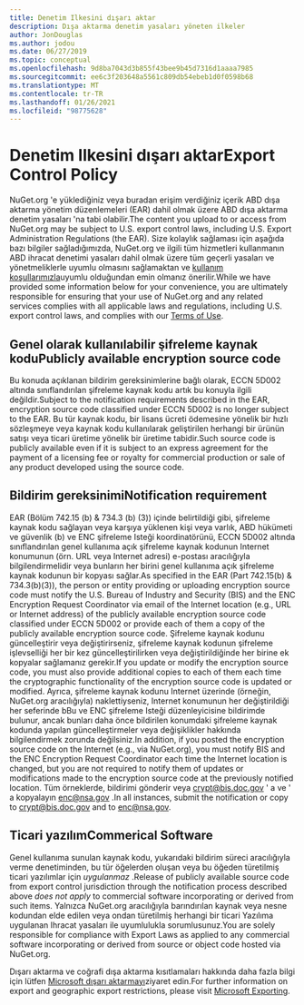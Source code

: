 ```yaml
---
title: Denetim Ilkesini dışarı aktar
description: Dışa aktarma denetim yasaları yöneten ilkeler
author: JonDouglas
ms.author: jodou
ms.date: 06/27/2019
ms.topic: conceptual
ms.openlocfilehash: 9d8ba7043d3b855f43bee9b45d7316d1aaaa7985
ms.sourcegitcommit: ee6c3f203648a5561c809db54ebeb1d0f0598b68
ms.translationtype: MT
ms.contentlocale: tr-TR
ms.lasthandoff: 01/26/2021
ms.locfileid: "98775628"
---
```

# <a name="export-control-policy"></a><span data-ttu-id="48ad6-103">Denetim Ilkesini dışarı aktar</span><span class="sxs-lookup"><span data-stu-id="48ad6-103">Export Control Policy</span></span>

<span data-ttu-id="48ad6-104">NuGet.org 'e yüklediğiniz veya buradan erişim verdiğiniz içerik ABD dışa aktarma yönetim düzenlemeleri (EAR) dahil olmak üzere ABD dışa aktarma denetim yasaları 'na tabi olabilir.</span><span class="sxs-lookup"><span data-stu-id="48ad6-104">The content you upload to or access from NuGet.org may be subject to U.S. export control laws, including U.S. Export Administration Regulations (the EAR).</span></span>  <span data-ttu-id="48ad6-105">Size kolaylık sağlaması için aşağıda bazı bilgiler sağladığımızda, NuGet.org ve ilgili tüm hizmetleri kullanmanın ABD ihracat denetimi yasaları dahil olmak üzere tüm geçerli yasaları ve yönetmeliklerle uyumlu olmasını sağlamaktan ve [kullanım koşullarımızla](https://www.nuget.org/policies/Terms)uyumlu olduğundan emin olmanız önerilir.</span><span class="sxs-lookup"><span data-stu-id="48ad6-105">While we have provided some information below for your convenience, you are ultimately responsible for ensuring that your use of NuGet.org and any related services complies with all applicable laws and regulations, including U.S. export control laws, and complies with our [Terms of Use](https://www.nuget.org/policies/Terms).</span></span>

## <a name="publicly-available-encryption-source-code"></a><span data-ttu-id="48ad6-106">Genel olarak kullanılabilir şifreleme kaynak kodu</span><span class="sxs-lookup"><span data-stu-id="48ad6-106">Publicly available encryption source code</span></span>

<span data-ttu-id="48ad6-107">Bu konuda açıklanan bildirim gereksinimlerine bağlı olarak, ECCN 5D002 altında sınıflandırılan şifreleme kaynak kodu artık bu konuyla ilgili değildir.</span><span class="sxs-lookup"><span data-stu-id="48ad6-107">Subject to the notification requirements described in the EAR, encryption source code classified under ECCN 5D002 is no longer subject to the EAR.</span></span>  <span data-ttu-id="48ad6-108">Bu tür kaynak kodu, bir lisans ücreti ödemesine yönelik bir hızlı sözleşmeye veya kaynak kodu kullanılarak geliştirilen herhangi bir ürünün satışı veya ticari üretime yönelik bir üretime tabidir.</span><span class="sxs-lookup"><span data-stu-id="48ad6-108">Such source code is publicly available even if it is subject to an express agreement for the payment of a licensing fee or royalty for commercial production or sale of any product developed using the source code.</span></span>

## <a name="notification-requirement"></a><span data-ttu-id="48ad6-109">Bildirim gereksinimi</span><span class="sxs-lookup"><span data-stu-id="48ad6-109">Notification requirement</span></span>

<span data-ttu-id="48ad6-110">EAR (Bölüm 742.15 (b) & 734.3 (b) (3)) içinde belirtildiği gibi, şifreleme kaynak kodu sağlayan veya karşıya yüklenen kişi veya varlık, ABD hükümeti ve güvenlik (b) ve ENC şifreleme Isteği koordinatörünü, ECCN 5D002 altında sınıflandırılan genel kullanıma açık şifreleme kaynak kodunun Internet konumunun (örn. URL veya Internet adresi) e-postası aracılığıyla bilgilendirmelidir veya bunların her birini genel kullanıma açık şifreleme kaynak kodunun bir kopyası sağlar.</span><span class="sxs-lookup"><span data-stu-id="48ad6-110">As specified in the EAR (Part 742.15(b) & 734.3(b)(3)), the person or entity providing or uploading encryption source code must notify the U.S. Bureau of Industry and Security (BIS) and the ENC Encryption Request Coordinator via email of the Internet location (e.g., URL or Internet address) of the publicly available encryption source code classified under ECCN 5D002 or provide each of them a copy of the publicly available encryption source code.</span></span> <span data-ttu-id="48ad6-111">Şifreleme kaynak kodunu güncelleştirir veya değiştirirseniz, şifreleme kaynak kodunun şifreleme işlevselliği her bir kez güncelleştirilirken veya değiştirildiğinde her birine ek kopyalar sağlamanız gerekir.</span><span class="sxs-lookup"><span data-stu-id="48ad6-111">If you update or modify the encryption source code, you must also provide additional copies to each of them each time the cryptographic functionality of the encryption source code is updated or modified.</span></span> <span data-ttu-id="48ad6-112">Ayrıca, şifreleme kaynak kodunu Internet üzerinde (örneğin, NuGet.org aracılığıyla) naklettiyseniz, Internet konumunun her değiştirildiği her seferinde bBu ve ENC şifreleme Isteği düzenleyicisine bildirimde bulunur, ancak bunları daha önce bildirilen konumdaki şifreleme kaynak kodunda yapılan güncelleştirmeler veya değişiklikler hakkında bilgilendirmek zorunda değilsiniz.</span><span class="sxs-lookup"><span data-stu-id="48ad6-112">In addition, if you posted the encryption source code on the Internet (e.g., via NuGet.org), you must notify BIS and the ENC Encryption Request Coordinator each time the Internet location is changed, but you are not required to notify them of updates or modifications made to the encryption source code at the previously notified location.</span></span> <span data-ttu-id="48ad6-113">Tüm örneklerde, bildirimi gönderir veya crypt@bis.doc.gov ' a ve ' a kopyalayın enc@nsa.gov .</span><span class="sxs-lookup"><span data-stu-id="48ad6-113">In all instances, submit the notification or copy to crypt@bis.doc.gov and to enc@nsa.gov.</span></span>

## <a name="commerical-software"></a><span data-ttu-id="48ad6-114">Ticari yazılım</span><span class="sxs-lookup"><span data-stu-id="48ad6-114">Commerical Software</span></span>

<span data-ttu-id="48ad6-115">Genel kullanıma sunulan kaynak kodu, yukarıdaki bildirim süreci aracılığıyla verme denetiminden, bu tür öğelerden oluşan veya bu öğeden türetilmiş ticari yazılımlar için *uygulanmaz* .</span><span class="sxs-lookup"><span data-stu-id="48ad6-115">Release of publicly available source code from export control jurisdiction through the notification process described above *does not apply* to commercial software incorporating or derived from such items.</span></span>  <span data-ttu-id="48ad6-116">Yalnızca NuGet.org aracılığıyla barındırılan kaynak veya nesne kodundan elde edilen veya ondan türetilmiş herhangi bir ticari Yazılıma uygulanan Ihracat yasaları ile uyumlulukla sorumlusunuz.</span><span class="sxs-lookup"><span data-stu-id="48ad6-116">You are solely responsible for compliance with Export Laws as applied to any commercial software incorporating or derived from source or object code hosted via NuGet.org.</span></span>

<span data-ttu-id="48ad6-117">Dışarı aktarma ve coğrafi dışa aktarma kısıtlamaları hakkında daha fazla bilgi için lütfen [Microsoft dışarı aktarmayı](https://www.microsoft.com/exporting)ziyaret edin.</span><span class="sxs-lookup"><span data-stu-id="48ad6-117">For further information on export and geographic export restrictions, please visit [Microsoft Exporting](https://www.microsoft.com/exporting).</span></span>
